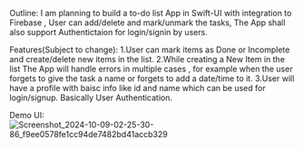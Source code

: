 Outline:
I am planning to build a to-do list App in Swift-UI with integration to Firebase , User can add/delete and mark/unmark the tasks, The App shall also support Authentictaion for login/signin by users. 

Features(Subject to change):
1.User can mark items as Done or Incomplete and create/delete new items in the list.
2.While creating a New Item in the list The App will handle errors in multiple cases , for example when the user forgets to give the task a name or forgets to add a date/time to it.
3.User will have a profile with baisc info like id and name which can be used for login/signup. Basically User Authentication.

Demo UI:
![Screenshot_2024-10-09-02-25-30-86_f9ee0578fe1cc94de7482bd41accb329](https://github.com/user-attachments/assets/0e2571bb-9dea-4ece-805e-458dd0a05d39)


